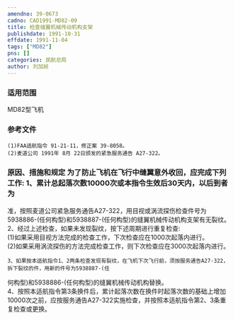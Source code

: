 ```yaml
---
amendno: 39-0673  
cadno: CAD1991-MD82-09  
title: 检查缝翼机械传动机构支架  
publishdate: 1991-10-31  
effdate: 1991-11-04  
tags: ["MD82"]  
pns: []  
categories: 民航总局  
author: 刘加祯  
---
```

  
### 适用范围  
MD82型飞机  
  
<!--more-->  
### 参考文件  
    (1)FAA适航指令 91-21-11，修正案 39-8058。  
    (2)麦道公司 1991年 8月 22日颁发的紧急服务通告 A27-322。  
  
### 原因、措施和规定     为了防止飞机在飞行中缝翼意外收回，应完成下列工作: 1、累计总起落次数10000次或本指令生效后30天内，以后到者为  
准，按照麦道公司紧急服务通告A27-322，用目视或涡流探伤检查件号为5938886-(任何构型)和5938887-(任何构型)的缝翼机械传动机构支架有无裂纹。  
    2、经过上述检查，如果未发现裂纹，按下述周期进行重复检查:  
      (1)如果采用目视方法完成的检查工作，下次检查应在1000次起落内进行。  
      (2)如果采用涡流探伤的方法完成检查工作，则下次检查应在3000次起落内进行。  
  
    3、如果按本适航指令1、2两条检查发现有裂纹，在飞机下次飞行前，须按服务通告A27-322，拆下裂纹的件，用新的件号为5938887-(任  
  
何构型)和5938886-(任何构型)的缝翼机械传动机构替换。  
    4、按照本适航指令第3条换件后，累计起落次数在换件时起落次数的基础上增加10000次之前，应按服务通告A27-322实施检查，并按照本适航指令第2、3条重复检查或更换。  
